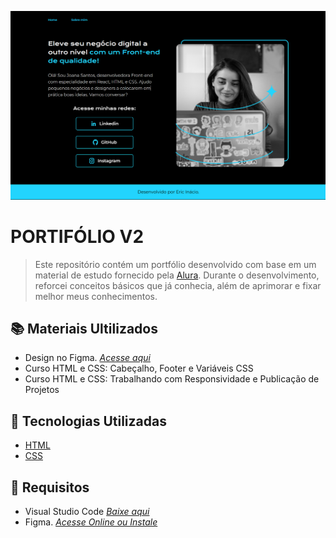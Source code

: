 ![Preview Portfólio V2](./assets/portfolio-v2.png)
# PORTIFÓLIO V2
> Este repositório contém um portfólio desenvolvido com base em um material de estudo fornecido pela [Alura](https://www.alura.com.br/). Durante o desenvolvimento, reforcei conceitos básicos que já conhecia, além de aprimorar e fixar melhor meus conhecimentos.

## 📚 Materiais Ultilizados
* Design no Figma. *[Acesse aqui](https://www.figma.com/design/GV8OVGcC8sOH5PbtNYIw0W/Portif%C3%B3lio-v2?node-id=0-1&p=f&t=Tm177q6P85QXOJnx-0)*
* Curso HTML e CSS: Cabeçalho, Footer e Variáveis CSS
* Curso HTML e CSS: Trabalhando com Responsividade e Publicação de Projetos

## 🚀 Tecnologias Utilizadas
* [HTML](https://www.w3schools.com/html/)
* [CSS](https://www.w3schools.com/Css/)

## 🔧 Requisitos
* Visual Studio Code *[Baixe aqui](https://code.visualstudio.com/)*
* Figma. *[Acesse Online ou Instale](https://www.figma.com)*